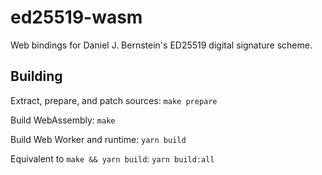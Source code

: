 # ed25519-wasm
Web bindings for Daniel J. Bernstein's ED25519 digital signature scheme.

## Building
Extract, prepare, and patch sources: `make prepare`

Build WebAssembly: `make`

Build Web Worker and runtime: `yarn build`

Equivalent to `make && yarn build`: `yarn build:all`